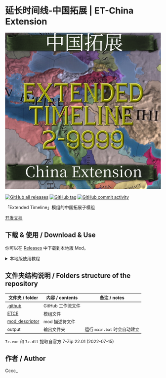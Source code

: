 # 延长时间线-中国拓展 | ET-China Extension

![thumbnail](thumbnail.png)

[![GitHub all releases](https://img.shields.io/github/downloads/Cccc-owo/ET-ChinaExtension/total?label=GitHub%20downloads&style=flat-square)](https://github.com/Cccc-owo/ET-ChinaExtension/releases)
[![GitHub tag](https://img.shields.io/github/v/release/Cccc-owo/ET-ChinaExtension?sort=semver&style=flat-square)](https://github.com/Cccc-owo/ET-ChinaExtension/tags)
[![GitHub commit activity](https://img.shields.io/github/commit-activity/m/Cccc-owo/ET-ChinaExtension?style=flat-square)](https://github.com/Cccc-owo/ET-ChinaExtension/graphs/commit-activity)

「Extended Timeline」模组的中国拓展子模组

[开发文档](DEV.md)

## 下载 & 使用 / Download & Use

你可以在 [Releases](https://github.com/Cccc-owo/ET-ChinaExtension/releases) 中下载到本地版 Mod。

<details><summary>本地版使用教程</summary>

下载 [Releases](https://github.com/Cccc-owo/ET-ChinaExtension/releases/latest) 中的 ```mod.zip```，原样解压 ```mod.zip``` 至 ```文档 > Paradox Interactive > Europa Universalis IV > mod``` 目录下。打开启动器 ```dowser.exe```（正版玩家直接启动游戏相当于打开启动器），在**边栏**的**播放集**一页中，点击右上角的**添加更多 MOD**，将本模组加入播放集。接着确保本模组启用的情况下，启用需要的其他模组，并将本模组置于 ET 之下，返回主页开始游戏即可。

等待更新...

</details>

## 文件夹结构说明 / Folders structure of the repository

|文件夹 / folder|内容 / contents|备注 / notes|
|--------------|---------------|-----------|
|[.github](.github)|GitHub 工作流文件||
|[ETCE](ETCE)|模组文件||
|[mod_descriptor](mod_descriptor)|mod 描述符文件||
|output|输出文件夹|运行 ```main.bat``` 时会自动建立|

```7z.exe``` 和 ```7z.dll``` 提取自官方 7-Zip 22.01 (2022-07-15)

## 作者 / Author

Cccc_
